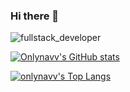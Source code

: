 ### Hi there 👋

<!--
**onlynavv/onlynavv** is a ✨ _special_ ✨ repository because its `README.md` (this file) appears on your GitHub profile.

Here are some ideas to get you started:

- 🔭 I’m currently working on ...
- 🌱 I’m currently learning ...
- 👯 I’m looking to collaborate on ...
- 🤔 I’m looking for help with ...
- 💬 Ask me about ...
- 📫 How to reach me: ...
- 😄 Pronouns: ...
- ⚡ Fun fact: ...
-->

![fullstack_developer](https://stormotion.io/blog/content/images/2018/12/developer.gif)

[![Onlynavv's GitHub stats](https://github-readme-stats.vercel.app/api?username=onlynavv&theme=dark&show_icons=true)](https://github.com/onlynavv/github-readme-stats)

[![onlynavv's Top Langs](https://github-readme-stats.vercel.app/api/top-langs/?username=onlynavv&layout=compact)](https://github.com/onlynavv/github-readme-stats)
